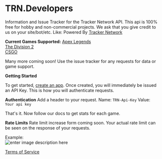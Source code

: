 
# TRN.Developers
Information and Issue Tracker for the Tracker Network API.  This api is 100% free for hobby and non-commercial projects.  We ask that you give credit to us on your site/bot/etc.  Like: Powered By [Tracker Network](https://tracker.gg/)

**Current Games Supported:**
[Apex Legends](https://tracker.gg/developers/docs/titles/apex)  
[The Division 2](https://tracker.gg/developers/docs/titles/division-2)  
[CSGO](https://tracker.gg/developers/docs/titles/csgo)  

Many more coming soon!  Use the issue tracker for any requests for data or game support.  

**Getting Started**

To get started, [create an app](https://tracker.gg/developers/docs/getting-started).  Once created, you will immediately be issued an API Key.  This is how you will authenticate requests.

**Authentication**
Add a header to your request. 
Name:  `TRN-Api-Key`
Value: `Your api key`

That's it. Now follow our docs to get stats for each game.

**Rate Limits**
Rate limit increase form coming soon.   Your actual rate limit can be seen on the response of your requests.  

Example:  
![enter image description here](https://i.imgur.com/GE1SEqM.png)

[Terms of Service](https://docs.google.com/document/d/1p3C7hV1WOo4figK2CNzSG_muAuszUIJ-hzzrv2toqrE/edit?usp=sharing)
